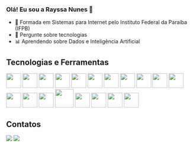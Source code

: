 ### Olá! Eu sou a Rayssa Nunes 👋

- 📕 Formada em Sistemas para Internet pelo Instituto Federal da Paraíba (IFPB)
- 💬 Pergunte sobre tecnologias
- :bar_chart: Aprendendo sobre Dados e Inteligência Artificial
  
## Tecnologias e Ferramentas
<div>
<img loading="lazy" src="https://cdn.jsdelivr.net/gh/devicons/devicon@latest/icons/python/python-original.svg" width="40" height="40"/>
<img loading="lazy" src="https://cdn.jsdelivr.net/gh/devicons/devicon@latest/icons/django/django-plain.svg" width="40" height="40"/>
<img loading="lazy" src="https://cdn.jsdelivr.net/gh/devicons/devicon@latest/icons/flask/flask-original.svg" width="40" height="40"/>
  <!-- FastAPI -->
<img src="https://cdn.jsdelivr.net/gh/devicons/devicon@latest/icons/fastapi/fastapi-original.svg" width="40" height="40"/>
<img loading="lazy" src="https://cdn.jsdelivr.net/gh/devicons/devicon@latest/icons/postgresql/postgresql-original-wordmark.svg" width="40" height="40"/>
<!-- Excel via Simple Icons -->
<img src="https://cdn.jsdelivr.net/npm/simple-icons@v9/icons/microsoftexcel.svg" width="40" height="40"/>

  <!-- Jupyter -->
<img src="https://cdn.jsdelivr.net/gh/devicons/devicon@latest/icons/jupyter/jupyter-original.svg" width="40" height="40"/>

<!-- NumPy -->
<img src="https://cdn.jsdelivr.net/gh/devicons/devicon@latest/icons/numpy/numpy-original.svg" width="40" height="40"/>

<!-- Pandas -->
<img src="https://cdn.jsdelivr.net/gh/devicons/devicon@latest/icons/pandas/pandas-original.svg" width="40" height="40"/>

<!-- Matplotlib -->
<img src="https://cdn.jsdelivr.net/gh/devicons/devicon@latest/icons/matplotlib/matplotlib-original.svg" width="40" height="40"/>
<img loading="lazy" src="https://cdn.jsdelivr.net/gh/devicons/devicon@latest/icons/javascript/javascript-original.svg" width="40" height="40"/>
<img loading="lazy" src="https://cdn.jsdelivr.net/gh/devicons/devicon@latest/icons/react/react-original.svg" width="40" height="40"/>
<img src="https://cdn.jsdelivr.net/gh/devicons/devicon@latest/icons/html5/html5-original.svg" width="40" height="40"/>
<img src="https://cdn.jsdelivr.net/gh/devicons/devicon@latest/icons/css3/css3-original.svg" width="40" height="40"/>
<img loading="lazy" src="https://cdn.jsdelivr.net/gh/devicons/devicon@latest/icons/java/java-original.svg" width="50" height="50"/>
<img loading="lazy" src="https://cdn.jsdelivr.net/gh/devicons/devicon@latest/icons/spring/spring-original.svg" width="40" height="40"/>
<img loading="lazy" src="https://cdn.jsdelivr.net/gh/devicons/devicon@latest/icons/c/c-original.svg" width="40" height="40"/>
<img loading="lazy" src="https://cdn.jsdelivr.net/gh/devicons/devicon@latest/icons/bootstrap/bootstrap-original.svg" width="40" height="40"/>
<!-- Docker -->
<img src="https://cdn.jsdelivr.net/gh/devicons/devicon@latest/icons/docker/docker-original.svg" width="40" height="40"/>
  

<!-- TensorFlow -->
<!--<img src="https://cdn.jsdelivr.net/gh/devicons/devicon@latest/icons/tensorflow/tensorflow-original.svg" width="40" height="40"/>-->

<!-- PyTorch -->
<!--<img src="https://cdn.jsdelivr.net/gh/devicons/devicon@latest/icons/pytorch/pytorch-original.svg" width="40" height="40"/>-->

<!-- Keras -->
<!--<img src="https://cdn.jsdelivr.net/gh/devicons/devicon@latest/icons/keras/keras-original.svg" width="40" height="40"/>-->

<!-- OpenCV -->
<!--<img src="https://cdn.jsdelivr.net/gh/devicons/devicon@latest/icons/opencv/opencv-original.svg" width="40" height="40"/>-->
</div>

## Contatos
<div>
<a href="https://www.linkedin.com/in/rayssa-nunes-tech/" target="_blank"><img loading="lazy" src="https://img.shields.io/badge/LinkedIn-0077B5?style=for-the-badge&logo=linkedin&logoColor=white" target="_blank"></a>
<!--<a href="https://www.instagram.com/rayssa_nunescs/?hl=pt" target="_blank"><img loading="lazy" src="https://img.shields.io/badge/Instagram-E4405F?style=for-the-badge&logo=instagram&logoColor=white" target="_blank"></a>-->
<a href="mailto:rayssa_nunes@outlook.com" target="_blank">
  <img loading="lazy" src="https://img.shields.io/badge/Gmail-D14836?style=for-the-badge&logo=gmail&logoColor=white" target="_blank">
</a>
